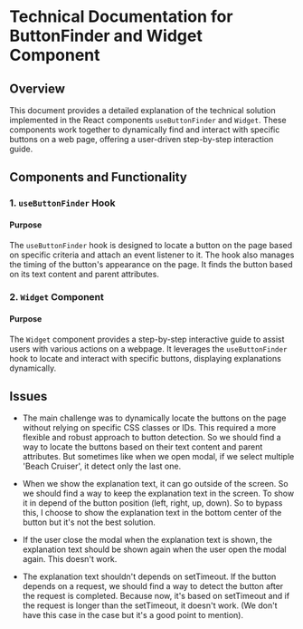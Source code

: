 # Technical Documentation for ButtonFinder and Widget Component

## Overview

This document provides a detailed explanation of the technical solution implemented in the React components `useButtonFinder` and `Widget`. These components work together to dynamically find and interact with specific buttons on a web page, offering a user-driven step-by-step interaction guide.

## Components and Functionality

### 1. `useButtonFinder` Hook

#### Purpose
The `useButtonFinder` hook is designed to locate a button on the page based on specific criteria and attach an event listener to it. The hook also manages the timing of the button's appearance on the page. It finds the button based on its text content and parent attributes.

### 2. `Widget` Component

#### Purpose

The `Widget` component provides a step-by-step interactive guide to assist users with various actions on a webpage. It leverages the `useButtonFinder` hook to locate and interact with specific buttons, displaying explanations dynamically.

## Issues

- The main challenge was to dynamically locate the buttons on the page without relying on specific CSS classes or IDs. This required a more flexible and robust approach to button detection. So we should find a way to locate the buttons based on their text content and parent attributes. But sometimes like when we open modal, if we select multiple 'Beach Cruiser', it detect only the last one.

- When we show the explanation text, it can go outside of the screen. So we should find a way to keep the explanation text in the screen. To show it in depend of the button position (left, right, up, down). So to bypass this, I choose to show the explanation text in the bottom center of the button but it's not the best solution.

- If the user close the modal when the explanation text is shown, the explanation text should be shown again when the user open the modal again. This doesn't work.

- The explanation text shouldn't depends on setTimeout. If the button depends on a request, we should find a way to detect the button after the request is completed. Because now, it's based on setTimeout and if the request is longer than the setTimeout, it doesn't work. (We don't have this case in the case but it's a good point to mention).
